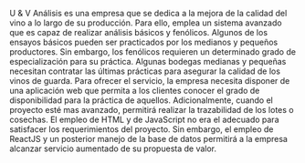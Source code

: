 U & V Análisis es una empresa que se dedica a la mejora de la calidad del vino a lo largo de su producción. Para ello, emplea un sistema avanzado que es capaz de realizar análisis básicos y fenólicos.
Algunos de los ensayos básicos pueden ser practicados por los medianos y pequeños productores. Sin embargo, los fenólicos requieren un determinado grado de especialización para su práctica.
Algunas bodegas medianas y pequeñas necesitan contratar las últimas prácticas para asegurar la calidad de los vinos de guarda.
Para ofrecer el servicio, la empresa necesita disponer de una aplicación web que permita a los clientes conocer el grado de disponibilidad para la práctica de aquellos. Adicionalmente, cuando el proyecto esté mas avanzado, permitirá realizar la trazabilidad de los lotes o cosechas.
El empleo de HTML y de JavaScript no era el adecuado para satisfacer los requerimientos del proyecto. Sin embargo, el empleo de ReactJS y un posterior manejo de la base de datos permitirá a la empresa alcanzar servicio aumentado de su propuesta de valor.